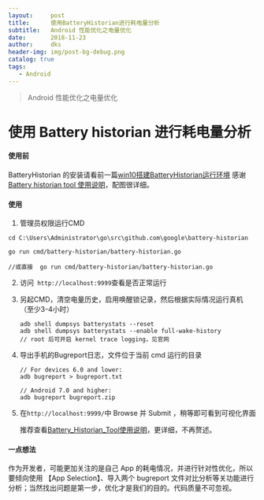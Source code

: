 ```yaml
---
layout:     post
title:      使用BatteryHistorian进行耗电量分析
subtitle:   Android 性能优化之电量优化
date:       2018-11-23
author:     dks
header-img: img/post-bg-debug.png
catalog: true
tags:
   - Android
---
```


> Android 性能优化之电量优化

# 使用 Battery historian 进行耗电量分析

#### 使用前
BatteryHistorian 的安装请看前一篇[win10搭建BatteryHistorian运行环境](http://dkaishu.com/2018/11/26/2018-11-23-win10%E6%90%AD%E5%BB%BABatteryHistorian%E8%BF%90%E8%A1%8C%E7%8E%AF%E5%A2%83/)
感谢 [Battery historian tool 使用说明](https://wwmmyy.github.io/2016/12/14/Battery_Historian_Tool%E4%BD%BF%E7%94%A8%E8%AF%B4%E6%98%8E/)，配图很详细。
#### 使用
1. 管理员权限运行CMD

  ```
  cd C:\Users\Administrator\go\src\github.com\google\battery-historian

  go run cmd/battery-historian/battery-historian.go

  //或直接  go run cmd/battery-historian/battery-historian.go	 
  ```

2. 访问``` http://localhost:9999```查看是否正常运行

3. 另起CMD，清空电量历史，启用唤醒锁记录，然后根据实际情况运行真机（至少3-4小时）

   ```
   adb shell dumpsys batterystats --reset
   adb shell dumpsys batterystats --enable full-wake-history
   // root 后可开启 kernel trace logging，见官网
   ```

4. 导出手机的Bugreport日志，文件位于当前 cmd 运行的目录

   ```
   // For devices 6.0 and lower:
   adb bugreport > bugreport.txt

   // Android 7.0 and higher:
   adb bugreport bugreport.zip
   ```

5. 在```http://localhost:9999/```中 Browse 并 Submit ，稍等即可看到可视化界面

   推荐查看[Battery_Historian_Tool使用说明](https://wwmmyy.github.io/2016/12/14/Battery_Historian_Tool%E4%BD%BF%E7%94%A8%E8%AF%B4%E6%98%8E/)，更详细，不再赘述。

#### 一点想法

作为开发者，可能更加关注的是自己 App 的耗电情况，并进行针对性优化，所以要倾向使用 【App Selection】、导入两个 bugreport 文件对比分析等关功能进行分析；当然找出问题是第一步，优化才是我们的目的。代码质量不可忽视。